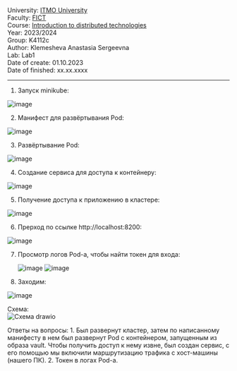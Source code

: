University: [ITMO University](https://itmo.ru/ru/)  
Faculty: [FICT](https://fict.itmo.ru)  
Course: [Introduction to distributed technologies](https://github.com/itmo-ict-faculty/introduction-to-distributed-technologies)  
Year: 2023/2024  
Group: K4112c  
Author: Klemesheva Anastasia Sergeevna  
Lab: Lab1  
Date of create: 01.10.2023  
Date of finished: xx.xx.xxxx  

---

1) Запуск minikube:

 ![image](https://github.com/primellin/2023_2024-introduction_to_distributed_technologies-K4112c-klemesheva_a_n/assets/88944945/e6449757-db8d-4fb4-9060-a6a60a0ddd54)

2) Манифест для развёртывания Pod:

 ![image](https://github.com/primellin/2023_2024-introduction_to_distributed_technologies-K4112c-klemesheva_a_n/assets/88944945/0334d969-a289-45dd-9241-bb63394425fb)

3) Развёртывание Pod:

 ![image](https://github.com/primellin/2023_2024-introduction_to_distributed_technologies-K4112c-klemesheva_a_n/assets/88944945/0b2bcf95-62f4-4fb1-943c-185f39858db6)

4) Создание сервиса для доступа к контейнеру:

 ![image](https://github.com/primellin/2023_2024-introduction_to_distributed_technologies-K4112c-klemesheva_a_n/assets/88944945/0e53b2b6-b04f-42ad-bcb3-3504cdfd3cf0)

5) Получение доступа к приложению в кластере:

 ![image](https://github.com/primellin/2023_2024-introduction_to_distributed_technologies-K4112c-klemesheva_a_n/assets/88944945/fbf5effc-5c13-453d-b063-4a7cf5a8af9b)

6) Прерход по ссылке http://localhost:8200:

 ![image](https://github.com/primellin/2023_2024-introduction_to_distributed_technologies-K4112c-klemesheva_a_n/assets/88944945/08075425-2fc4-4fe5-a598-97cd0c4fd6b9)

7) Просмотр логов Pod-а, чтобы найти токен для входа:


   ![image](https://github.com/primellin/2023_2024-introduction_to_distributed_technologies-K4112c-klemesheva_a_n/assets/88944945/e3143c7e-453e-4f69-898d-d8469fad16bd)
 ![image](https://github.com/primellin/2023_2024-introduction_to_distributed_technologies-K4112c-klemesheva_a_n/assets/88944945/0eebff80-c387-499a-a762-336f8368b303)

8) Заходим:

 ![image](https://github.com/primellin/2023_2024-introduction_to_distributed_technologies-K4112c-klemesheva_a_n/assets/88944945/5bd60515-119c-43d7-8f49-8f48135348a1)


Схема:  
![Схема drawio](https://github.com/primellin/2023_2024-introduction_to_distributed_technologies-K4112c-klemesheva_a_s/assets/88944945/733d775f-0ae9-453b-bdb7-ead89c3becda)


Ответы на вопросы: 1. Был развернут кластер, затем по написанному манифесту в нем был развернут Pod с контейнером, запущенным из образа vault. Чтобы получить доступ к нему извне, был создан сервис, с его помощью мы включили маршрутизацию трафика с хост-машины (нашего ПК). 2. Токен в логах Pod-а.


